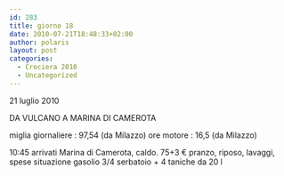```yaml
---
id: 283
title: giorno 18
date: 2010-07-21T18:48:33+02:00
author: polaris
layout: post
categories:
  - Crociera 2010
  - Uncategorized
---
```

21 luglio 2010

DA VULCANO A MARINA DI CAMEROTA


miglia giornaliere : 97,54 (da Milazzo)
ore motore : 16,5 (da Milazzo)

10:45 arrivati Marina di Camerota, caldo. 75+3 €
pranzo, riposo, lavaggi, spese
situazione gasolio 3/4 serbatoio + 4 taniche da 20 l
